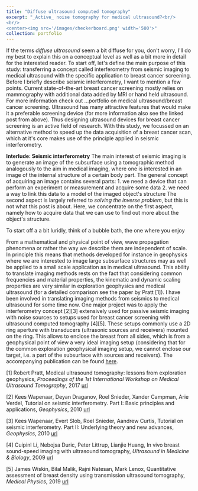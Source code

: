 ```yaml
---
title: "Diffuse ultrasound computed tomography"
excerpt: "_Active_ noise tomography for medical ultrasound?<br/>
<br/>
<center><img src='/images/checkerboard.png' width='500'>"
collection: portfolio
---
```


If the terms _diffuse ultrasound_ seem a bit diffuse for you, don't worry, I'll do my best to explain this on a conceptual level as well as a bit more in detail for the interested reader. To start off, let's define the main purpose of this study: transferring a concept called interferometry from seismic imaging to medical ultrasound with the specific application to breast cancer screening. Before I briefly describe seismic interferometry, I want to mention a few points.
Current state-of-the-art breast cancer screening mostly relies on mammography with additional data added by MRI or hand held ultrasound. For more information check out ...portfolio on medical ultrasound/breast cancer screening. Ultrasound has many attractive features that would make it a preferable screening device (for more information also see the linked post from above). Thus designing ultrasound devices for breast cancer screening is an active field of research. With this study, we focussed on an alternative method to speed up the data acquisition of a breast cancer scan, which at it's core makes use of the principle applied in seismic interferometry.

**Interlude: Seismic interferometry**
The main interest of seismic imaging is to generate an image of the subsurface using a tomographic method analogously to the aim in medical imaging, where one is interested in an image of the internal structure of a certain body part. The general concept of acquiring an image contains several parts:
    1. we need a device that can perform an experiment or measurement and acquire some data
    2. we need a way to link this data to a model of the imaged object's structure
The second aspect is largely referred to _solving the inverse problem_, but this is not what this post is about. Here, we concentrate on the first aspect, namely how to acquire data that we can use to find out more about the object's structure. 


To start off a a bit luridly, think of a bubble bath, the one where you enjoy  

From a mathematical and physical point of view, wave propagation phenomena or rather the way we describe them are independent of scale. In principle this means that methods developed for instance in geophysics where we are interested to image large subsurface structures may as well be applied to a small scale application as in medical ultrasound. This ability to translate imaging methods rests on the fact that considering common frequencies and material properties, the kinematic and dynamic scaling properties are very similar in exploration geophysics and medical ultrasound (for a detailed comparison see the paper by Pratt [1]). 
I have been involved in translating imaging methods from seismics to medical ultrasound for some time now. One major project was to apply the interferometry concept [2][3] extensively used for passive seismic imaging with noise sources to setups used for breast cancer screening with ultrasound computed tomography [4][5]. These setups commonly use a 2D ring aperture with transducers (ultrasonic sources and receivers) mounted on the ring. This allows to enclose the breast from all sides, which is from a geophysical point of view a very ideal imaging setup (considering that for the common exploration geophysical imaging setup, we cannot enclose our target, i.e. a part of the subsurface with sources and receivers). 
The accompanying publication can be found [here](https://doi.org/10.1121/10.0011540).


[1] Robert Pratt, Medical ultrasound tomography: lessons from exploration geophysics, _Proceedings of the 1st International Workshop on Medical Ultrasound Tomography_, 2017 [url](https://www.researchgate.net/publication/323295721_Medical_ultrasound_tomography_lessons_from_exploration_geophysics)

[2] Kees Wapenaar, Deyan Draganov, Roel Snieder, Xander Campman, Arie Verdel, Tutorial on seismic interferometry. Part I: Basic principles and applications, _Geophysics_, 2010 [url](https://www.researchgate.net/publication/215754427_Tutorial_on_seismic_interferometry_Part_I_Basic_principles_and_applications)

[3] Kees Wapenaar, Evert Slob, Roel Snieder, Aandrew Curtis, Tutorial on seismic interferometry. Part II: Underlying theory and new advances, _Geophysics_, 2010 [url](https://www.researchgate.net/publication/215754426_Tutorial_on_seismic_interferometry_Part_2_-_Underlying_theory_and_new_advances)

[4] Cuipinl Li, Nebojsa Duric, Peter Littrup, Lianjie Huang, In vivo breast sound-speed imaging with ultrasound tomography, _Ultrasound in Medicine & Biology_, 2009 [url](https://www.sciencedirect.com/science/article/pii/S0301562909002373)

[5] James Wiskin, Bilal Malik, Rajni Natesan, Mark Lenox, Quantitative assessment of breast density using transmission ultrasound tomography, _Medical Physics_, 2019 [url](https://aapm.onlinelibrary.wiley.com/doi/abs/10.1002/mp.13503)